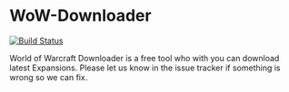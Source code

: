 # WoW-Downloader
[![Build Status](https://travis-ci.org/SuperDevRealm/WoW-Downloader.svg?branch=master)](https://travis-ci.org/SuperDevRealm/WoW-Downloader)

World of Warcraft Downloader is a free tool who with you can download latest Expansions.
Please let us know in the issue tracker if something is wrong so we can fix.
